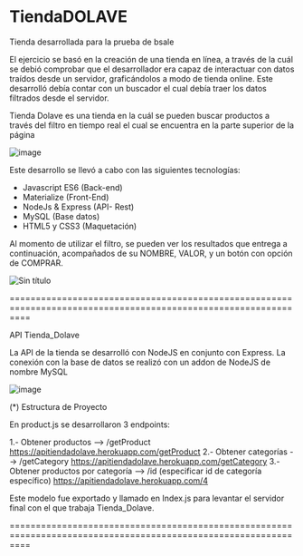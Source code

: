 # TiendaDOLAVE
Tienda desarrollada para la prueba de bsale

El ejercicio se basó en la creación de una tienda en línea, a través de la cuál se debió comprobar que el desarrollador era capaz de interactuar con datos traídos desde un servidor, graficándolos a modo de tienda online. Este desarrolló debía contar con un buscador el cual debía traer los datos filtrados desde el servidor.

Tienda Dolave es una tienda en la cuál se pueden buscar productos a través del filtro en tiempo real el cual se encuentra en la parte superior de la página

![image](https://user-images.githubusercontent.com/33937242/115116549-00934a00-9f68-11eb-99dc-b06f4d6f3fd1.png)


Este desarrollo se llevó a cabo con las siguientes tecnologías:

- Javascript ES6 (Back-end)
- Materialize (Front-End)
- NodeJs & Express (API- Rest)
- MySQL (Base datos)
- HTML5 y CSS3 (Maquetación)

Al momento de utilizar el filtro, se pueden ver los resultados que entrega a continuación, acompañados de su NOMBRE, VALOR, y un botón con opción de COMPRAR.

![Sin título](https://user-images.githubusercontent.com/33937242/115116645-b1014e00-9f68-11eb-83c4-73f863755931.png)

================================================================================================================

API Tienda_Dolave

La API de la tienda se desarrolló con NodeJS en conjunto con Express. La conexión con la base de datos se realizó con un addon de NodeJS de nombre MySQL

![image](https://user-images.githubusercontent.com/33937242/115116718-1c4b2000-9f69-11eb-8845-27ce0c184482.png)

(*) Estructura de Proyecto

En product.js se desarrollaron 3 endpoints:

1.- Obtener productos --> /getProduct https://apitiendadolave.herokuapp.com/getProduct
2.- Obtener categorías --> /getCategory https://apitiendadolave.herokuapp.com/getCategory
3.- Obtener productos por categoría --> /id (especificar id de categoría específico) https://apitiendadolave.herokuapp.com/4

Este modelo fue exportado y llamado en Index.js para levantar el servidor final con el que trabaja Tienda_Dolave.

================================================================================================================
